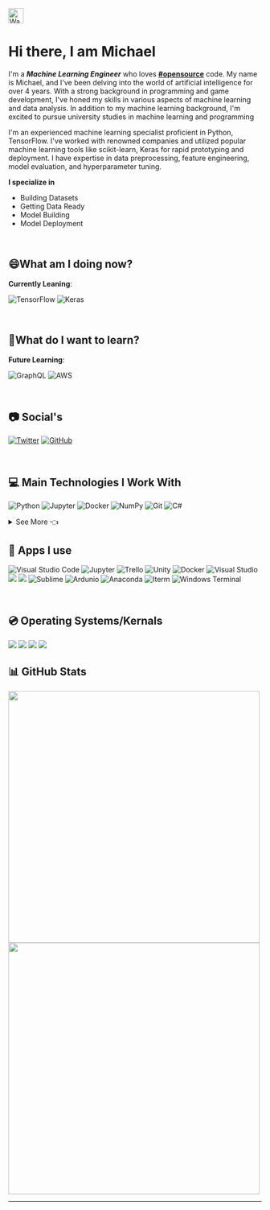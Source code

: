 <img src="https://raw.githubusercontent.com/MartinHeinz/MartinHeinz/master/wave.gif" align="center" alt="Wave Animated" width="30px">

# Hi there, I am Michael 

I'm a ***Machine Learning Engineer*** who loves <a href="https://github.com/search?q=%23opensource"><b>#opensource</b><a/> code. My name is Michael, and I've been delving into the world of artificial intelligence for over 4 years. With a strong background in programming and game development, I've honed my skills in various aspects of machine learning and data analysis. In addition to my machine learning background, I'm excited to pursue university studies in machine learning and programming

I'm an experienced machine learning specialist proficient in Python, TensorFlow. I've worked with renowned companies and utilized popular machine learning tools like scikit-learn, Keras for rapid prototyping and deployment. I have expertise in data preprocessing, feature engineering, model evaluation, and hyperparameter tuning. 


**I specialize in**
- Building Datasets
- Getting Data Ready
- Model Building
- Model Deployment


&nbsp;
## 😄What am I doing now?

**Currently Leaning**:

![TensorFlow](https://img.shields.io/badge/TensorFlow-%23FF6F00.svg?style=for-the-badge&logo=TensorFlow&logoColor=white)
![Keras](https://img.shields.io/badge/Keras-FF0000?style=for-the-badge&logo=keras&logoColor=white)
<!-- https://myoctocat.com/build-your-octocat/ 

DO THIS LATER -->

<!--![OpenAI](https://github.com/Michael-Rusu/Michael-Rusu/blob/main/OpenAI%20.png)-->



&nbsp;
## 🤔What do I want to learn?
**Future Learning**:

![GraphQL](https://img.shields.io/badge/GraphQl-E10098?style=for-the-badge&logo=graphql&logoColor=white)
![AWS](https://img.shields.io/badge/AWS-%23FF9900.svg?style=for-the-badge&logo=amazon-aws&logoColor=white)



&nbsp;
## 📷 Social's

[![Twitter](https://img.shields.io/badge/Twitter-1DA1F2?style=for-the-badge&logo=twitter&logoColor=white)](https://twitter.com/Tech_guyMike)
[![GitHub](https://img.shields.io/badge/GitHub-100000?style=for-the-badge&logo=github&logoColor=white)](https://github.com/Michael-Rusu)
<!--[![StackOverflow](https://img.shields.io/badge/Stack_Overflow-FE7A16?style=for-the-badge&logo=stack-overflow&logoColor=white)] (https://stackoverflow.com/users/15261476/michael-rusu) -->



&nbsp;
## 💻 Main Technologies I Work With

![Python](https://img.shields.io/badge/Python-3776AB?style=for-the-badge&logo=python&logoColor=white)
![Jupyter](https://img.shields.io/badge/Jupyter-F37626.svg?&style=for-the-badge&logo=Jupyter&logoColor=white)
![Docker](https://img.shields.io/badge/Docker-2CA5E0?style=for-the-badge&logo=docker&logoColor=white)
![NumPy](https://img.shields.io/badge/numpy-%23013243.svg?style=for-the-badge&logo=numpy&logoColor=white)
![Git](https://img.shields.io/badge/Git-F05032?style=for-the-badge&logo=git&logoColor=white)
![C#](https://img.shields.io/badge/C%23-239120?style=for-the-badge&logo=c-sharp&logoColor=white)

<details>
  <summary>See More 👈</summary>
  
![JavaScript](https://img.shields.io/badge/JavaScript-323330?style=for-the-badge&logo=javascript&logoColor=F7DF1E)
![JSON](https://img.shields.io/badge/json-5E5C5C?style=for-the-badge&logo=json&logoColor=white)
![Arduino](https://img.shields.io/badge/Arduino_IDE-00979D?style=for-the-badge&logo=arduino&logoColor=white)
![NodeJS](https://img.shields.io/badge/Node.js-339933?style=for-the-badge&logo=nodedotjs&logoColor=white)
![NPM](https://img.shields.io/badge/npm-CB3837?style=for-the-badge&logo=npm&logoColor=white)
![Yarn](https://img.shields.io/badge/Yarn-2C8EBB?style=for-the-badge&logo=yarn&logoColor=white)
![React](https://img.shields.io/badge/React-20232A?style=for-the-badge&logo=react&logoColor=61DAFB)
![.NET](https://img.shields.io/badge/.NET-5C2D91?style=for-the-badge&logo=.net&logoColor=white)
![C++](https://img.shields.io/badge/C%2B%2B-00599C?style=for-the-badge&logo=c%2B%2B&logoColor=white)
![HTML](https://img.shields.io/badge/HTML5-E34F26?style=for-the-badge&logo=html5&logoColor=white)
![SwiftUI](https://img.shields.io/badge/Swift-FA7343?style=for-the-badge&logo=swift&logoColor=white)
![Unity](https://img.shields.io/badge/Unity-100000?style=for-the-badge&logo=unity&logoColor=white)
![PowerShell](https://img.shields.io/badge/PowerShell-5391FE?style=for-the-badge&logo=PowerShell&logoColor=white)
![OpenCV](https://img.shields.io/badge/OpenCV-27338e?style=for-the-badge&logo=OpenCV&logoColor=white)
![ThreeJS](https://img.shields.io/badge/ThreeJs-black?style=for-the-badge&logo=three.js&logoColor=white)
 
</details>
  
## 📱 Apps I use

![Visual Studio Code](https://img.shields.io/badge/Visual_Studio_Code-0078D4?style=for-the-badge&logo=visual%20studio%20code&logoColor=white)
![Jupyter](https://img.shields.io/badge/Jupyter-F37626.svg?&style=for-the-badge&logo=Jupyter&logoColor=white)
![Trello](https://img.shields.io/badge/Trello-0052CC?style=for-the-badge&logo=trello&logoColor=white)
![Unity](https://img.shields.io/badge/Unity-100000?style=for-the-badge&logo=unity&logoColor=white)
![Docker](https://img.shields.io/badge/Docker-2CA5E0?style=for-the-badge&logo=docker&logoColor=white)
![Visual Studio](https://img.shields.io/badge/Visual_Studio-5C2D91?style=for-the-badge&logo=visual%20studio&logoColor=white)
![](https://img.shields.io/badge/Xcode-007ACC?style=flat-square&logo=Xcode&logoColor=white)
 ![](![Repl.it](https://img.shields.io/badge/Repl.it-%230D101E.svg?style=for-the-badge&logo=replit&logoColor=white))
![Sublime](https://img.shields.io/badge/sublime_text-%23575757.svg?&style=for-the-badge&logo=sublime-text&logoColor=important)
![Ardunio](https://img.shields.io/badge/Arduino_IDE-00979D?style=for-the-badge&logo=arduino&logoColor=white)
 ![Anaconda](https://img.shields.io/badge/Anaconda-%2344A833.svg?style=for-the-badge&logo=anaconda&logoColor=white)
 ![Iterm](https://img.shields.io/badge/iTerm2-000000?style=for-the-badge&logo=iterm2&logoColor=white)
 ![Windows Terminal](https://img.shields.io/badge/windows%20terminal-4D4D4D?style=for-the-badge&logo=windows%20terminal&logoColor=white)
 <!--
 <details>
  <summary>See More</summary>
  
  <img src="https://1000logos.net/wp-content/uploads/2021/05/VMware-logo.png" width="300px"></img>
  <img src="https://www.oracle.com/ocom/groups/public/@otn/documents/digitalasset/176619.png" width="300px"></img>
 
  
  
</details>
  -->
  
  
  
  
&nbsp;
## 💿 Operating Systems/Kernals

![](https://img.shields.io/badge/iOS-000000?style=for-the-badge&logo=ios&logoColor=white)
![](https://img.shields.io/badge/Windows-0078D6?style=for-the-badge&logo=windows&logoColor=white)
![](https://img.shields.io/badge/Ubuntu-E95420?style=for-the-badge&logo=ubuntu&logoColor=white)
![](https://img.shields.io/badge/Kali_Linux-557C94?style=for-the-badge&logo=kali-linux&logoColor=white)
&nbsp;
## 📊 GitHub Stats

<a href="#"><img src="https://github-readme-stats.vercel.app/api?username=Michael-Rusu&show_icons=true&count_private=true&theme=dark" width="500"></a>
<a href="#"><img src="https://github-readme-stats.vercel.app/api/top-langs/?username=Michael-Rusu&show_icons=true&count_private=true&theme=dark" width="500"></a>

------------------
